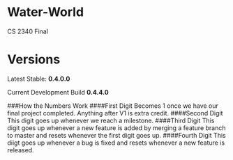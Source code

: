 # Water-World
CS 2340 Final

Versions
========
Latest Stable: **0.4.0.0**

Current Development Build **0.4.4.0**

###How the Numbers Work
####First Digit
Becomes 1 once we have our final project completed. Anything after V1 is extra credit.
####Second Digit
This digit goes up whenever we reach a milestone.
####Third Digit
This digit goes up whenever a new feature is added by merging a feature branch to master and resets whenever the first digit goes up.
####Fourth Digit
This diigt goes up whenever a bug is fixed and resets whenever a new feature is released. 
